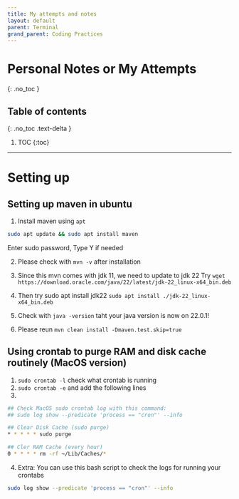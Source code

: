 ```yaml
---
title: My attempts and notes
layout: default
parent: Terminal 
grand_parent: Coding Practices
---
```

# Personal Notes or My Attempts
{: .no_toc }

## Table of contents
{: .no_toc .text-delta }

1. TOC
{:toc}

---

# Setting up
## Setting up maven in ubuntu
1. Install maven using `apt`
``` bash
sudo apt update && sudo apt install maven 
```
Enter sudo password, Type Y if needed

2. Please check with `mvn -v` after installation

3. Since this mvn comes with jdk 11, we need to update to jdk 22
Try `wget https://download.oracle.com/java/22/latest/jdk-22_linux-x64_bin.deb`

4. Then try sudo apt install jdk22
`sudo apt install ./jdk-22_linux-x64_bin.deb`

5. Check with `java -version` taht your java version is now on 22.0.1!

6. Please reun `mvn clean install -Dmaven.test.skip=true`

## Using crontab to purge RAM and disk cache routinely (MacOS version)
1. `sudo crontab -l` check what crontab is running
2. `sudo crontab -e` and add the following lines
3. 
```bash
## Check MacOS sudo crontab log with this command:
## sudo log show --predicate 'process == "cron"' --info

## Clear Disk Cache (sudo purge)
* * * * * sudo purge

## Cler RAM Cache (every hour)
0 * * * * rm -rf ~/Lib/Caches/*
```

4. Extra: You can use this bash script to check the logs for running your crontabs
```bash
sudo log show --predicate 'process == "cron"' --info
```